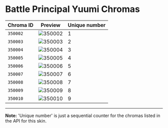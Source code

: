 # Battle Principal Yuumi Chromas

| Chroma ID | Preview | Unique number |
|---|---|---|
| `350002` | ![350002](https://raw.communitydragon.org/latest/plugins/rcp-be-lol-game-data/global/default/v1/champion-chroma-images/350/350002.png) | 1 |
| `350003` | ![350003](https://raw.communitydragon.org/latest/plugins/rcp-be-lol-game-data/global/default/v1/champion-chroma-images/350/350003.png) | 2 |
| `350004` | ![350004](https://raw.communitydragon.org/latest/plugins/rcp-be-lol-game-data/global/default/v1/champion-chroma-images/350/350004.png) | 3 |
| `350005` | ![350005](https://raw.communitydragon.org/latest/plugins/rcp-be-lol-game-data/global/default/v1/champion-chroma-images/350/350005.png) | 4 |
| `350006` | ![350006](https://raw.communitydragon.org/latest/plugins/rcp-be-lol-game-data/global/default/v1/champion-chroma-images/350/350006.png) | 5 |
| `350007` | ![350007](https://raw.communitydragon.org/latest/plugins/rcp-be-lol-game-data/global/default/v1/champion-chroma-images/350/350007.png) | 6 |
| `350008` | ![350008](https://raw.communitydragon.org/latest/plugins/rcp-be-lol-game-data/global/default/v1/champion-chroma-images/350/350008.png) | 7 |
| `350009` | ![350009](https://raw.communitydragon.org/latest/plugins/rcp-be-lol-game-data/global/default/v1/champion-chroma-images/350/350009.png) | 8 |
| `350010` | ![350010](https://raw.communitydragon.org/latest/plugins/rcp-be-lol-game-data/global/default/v1/champion-chroma-images/350/350010.png) | 9 |

---

**Note:** 'Unique number' is just a sequential counter for the chromas listed in the API for this skin.
